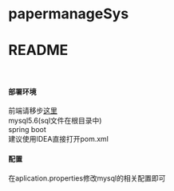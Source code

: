 # papermanageSys
<h1>README</h1>
</br>
<h4>部署环境</h4>
<p>前端请移步<a href="https://github.com/zjd921692097/paper_manage_front">这里</a>
</br>
mysql5.6(sql文件在根目录中)</br>
spring boot</br>
建议使用IDEA直接打开pom.xml</br>

</p>
<h4>配置</h4>
<p>
在aplication.properties修改mysql的相关配置即可
</p>
